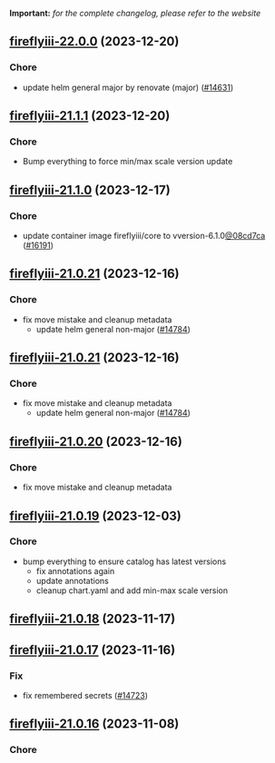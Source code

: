 **Important:**
*for the complete changelog, please refer to the website*




## [fireflyiii-22.0.0](https://github.com/truecharts/charts/compare/fireflyiii-21.1.1...fireflyiii-22.0.0) (2023-12-20)

### Chore

- update helm general major by renovate (major) ([#14631](https://github.com/truecharts/charts/issues/14631))
  
  


## [fireflyiii-21.1.1](https://github.com/truecharts/charts/compare/fireflyiii-21.1.0...fireflyiii-21.1.1) (2023-12-20)

### Chore

- Bump everything to force min/max scale version update
  
  


## [fireflyiii-21.1.0](https://github.com/truecharts/charts/compare/fireflyiii-21.0.21...fireflyiii-21.1.0) (2023-12-17)

### Chore

- update container image fireflyiii/core to vversion-6.1.0[@08cd7ca](https://github.com/08cd7ca) ([#16191](https://github.com/truecharts/charts/issues/16191))
  
  


## [fireflyiii-21.0.21](https://github.com/truecharts/charts/compare/fireflyiii-21.0.19...fireflyiii-21.0.21) (2023-12-16)

### Chore

- fix move mistake and cleanup metadata
  - update helm general non-major ([#14784](https://github.com/truecharts/charts/issues/14784))
  
  


## [fireflyiii-21.0.21](https://github.com/truecharts/charts/compare/fireflyiii-21.0.19...fireflyiii-21.0.21) (2023-12-16)

### Chore

- fix move mistake and cleanup metadata
  - update helm general non-major ([#14784](https://github.com/truecharts/charts/issues/14784))
  
  


## [fireflyiii-21.0.20](https://github.com/truecharts/charts/compare/fireflyiii-21.0.19...fireflyiii-21.0.20) (2023-12-16)

### Chore

- fix move mistake and cleanup metadata
  
  


## [fireflyiii-21.0.19](https://github.com/truecharts/charts/compare/fireflyiii-21.0.18...fireflyiii-21.0.19) (2023-12-03)

### Chore

- bump everything to ensure catalog has latest versions
  - fix annotations again
  - update annotations
  - cleanup chart.yaml and add min-max scale version
  
  










## [fireflyiii-21.0.18](https://github.com/truecharts/charts/compare/fireflyiii-21.0.17...fireflyiii-21.0.18) (2023-11-17)




## [fireflyiii-21.0.17](https://github.com/truecharts/charts/compare/fireflyiii-21.0.16...fireflyiii-21.0.17) (2023-11-16)

### Fix

- fix remembered secrets ([#14723](https://github.com/truecharts/charts/issues/14723))
  
  


## [fireflyiii-21.0.16](https://github.com/truecharts/charts/compare/fireflyiii-21.0.15...fireflyiii-21.0.16) (2023-11-08)

### Chore
